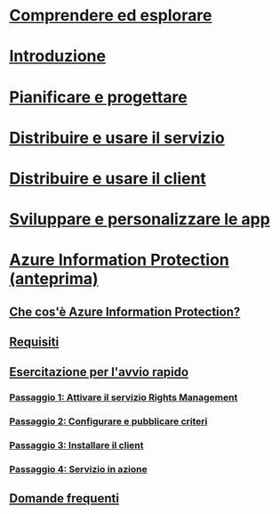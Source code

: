 # [Comprendere ed esplorare](/rights-management/understand-explore/azure-rights-management)
# [Introduzione](/rights-management/get-started/requirements-azure-rms)
# [Pianificare e progettare](/rights-management/plan-design/deployment-roadmap)
# [Distribuire e usare il servizio](/rights-management/deploy-use/activate-service)
# [Distribuire e usare il client](/rights-management/rms-client/use-client)
# [Sviluppare e personalizzare le app](/rights-management/develop/developers-guide)
# [Azure Information Protection (anteprima)](what-is-information-protection.md)
## [Che cos'è Azure Information Protection?](what-is-information-protection.md)
## [Requisiti](requirements-azure-infoprotect.md)
## [Esercitazione per l'avvio rapido](infoprotect-quick-start-tutorial.md)
### [Passaggio 1: Attivare il servizio Rights Management](infoprotect-tutorial-step1.md)
### [Passaggio 2: Configurare e pubblicare criteri](infoprotect-tutorial-step2.md)
### [Passaggio 3: Installare il client](infoprotect-tutorial-step3.md)
### [Passaggio 4: Servizio in azione](infoprotect-tutorial-step4.md)
## [Domande frequenti](faq.md)


<!--HONumber=Jul16_HO3-->


